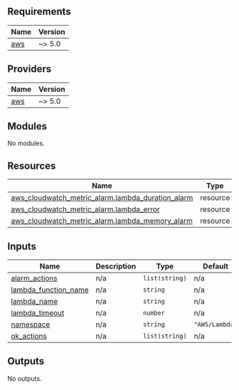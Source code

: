 <!-- BEGIN_TF_DOCS -->

## Requirements

| Name                                                   | Version |
| ------------------------------------------------------ | ------- |
| <a name="requirement_aws"></a> [aws](#requirement_aws) | ~> 5.0  |

## Providers

| Name                                             | Version |
| ------------------------------------------------ | ------- |
| <a name="provider_aws"></a> [aws](#provider_aws) | ~> 5.0  |

## Modules

No modules.

## Resources

| Name                                                                                                                                                     | Type     |
| -------------------------------------------------------------------------------------------------------------------------------------------------------- | -------- |
| [aws_cloudwatch_metric_alarm.lambda_duration_alarm](https://registry.terraform.io/providers/hashicorp/aws/latest/docs/resources/cloudwatch_metric_alarm) | resource |
| [aws_cloudwatch_metric_alarm.lambda_error](https://registry.terraform.io/providers/hashicorp/aws/latest/docs/resources/cloudwatch_metric_alarm)          | resource |
| [aws_cloudwatch_metric_alarm.lambda_memory_alarm](https://registry.terraform.io/providers/hashicorp/aws/latest/docs/resources/cloudwatch_metric_alarm)   | resource |

## Inputs

| Name                                                                                          | Description | Type           | Default        | Required |
| --------------------------------------------------------------------------------------------- | ----------- | -------------- | -------------- | :------: |
| <a name="input_alarm_actions"></a> [alarm_actions](#input_alarm_actions)                      | n/a         | `list(string)` | n/a            |   yes    |
| <a name="input_lambda_function_name"></a> [lambda_function_name](#input_lambda_function_name) | n/a         | `string`       | n/a            |   yes    |
| <a name="input_lambda_name"></a> [lambda_name](#input_lambda_name)                            | n/a         | `string`       | n/a            |   yes    |
| <a name="input_lambda_timeout"></a> [lambda_timeout](#input_lambda_timeout)                   | n/a         | `number`       | n/a            |   yes    |
| <a name="input_namespace"></a> [namespace](#input_namespace)                                  | n/a         | `string`       | `"AWS/Lambda"` |    no    |
| <a name="input_ok_actions"></a> [ok_actions](#input_ok_actions)                               | n/a         | `list(string)` | n/a            |   yes    |

## Outputs

No outputs.

<!-- END_TF_DOCS -->
